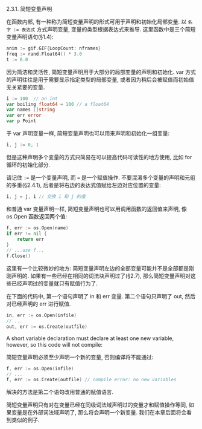 2.3.1. 简短变量声明

在函数内部, 有一种称为简短变量声明的形式可用于声明和初始化局部变量. 以 `名字 := 表达式` 方式声明变量, 变量的类型根据表达式来推导. 这里函数中是三个简短变量声明语句(§1.4):

```Go
anim := gif.GIF{LoopCount: nframes}
freq := rand.Float64() * 3.0
t := 0.0
```

因为简洁和灵活性, 简短变量声明用于大部分的局部变量的声明和初始化. var 方式的声明往往是用于需要显示指定类型的局部变量, 或者因为稍后会被赋值而初始值无关紧要的变量.


```Go
i := 100  // an int
var boiling float64 = 100 // a float64
var names []string
var err error
var p Point
```

于 var 声明变量一样, 简短变量声明也可以用来声明和初始化一组变量:

```Go
i, j := 0, 1
```

但是这种声明多个变量的方式只简易在可以提高代码可读性的地方使用, 比如 for 循环的初始化部分.

请记住 `:=` 是一个变量声明, 而 `=` 是一个赋值操作. 不要混淆多个变量的声明和元组的多重(§2.4.1), 后者是将右边的表达式值赋给左边对应位置的变量:

```Go
i, j = j, i // 交换 i 和 j 的值
```

和普通 var 变量声明一样, 简短变量声明也可以用调用函数的返回值来声明, 像 os.Open 函数返回两个值:

```Go
f, err := os.Open(name)
if err != nil {
	return err
}
// ...use f...
f.Close()
```

这里有一个比较微妙的地方: 简短变量声明左边的全部变量可能并不是全部都是刚刚声明的. 如果有一些已经在相同的词法块声明过了(§2.7), 那么简短变量声明对这些已经声明过的变量就只有赋值行为了.

在下面的代码中, 第一个语句声明了 in 和 err 变量. 第二个语句只声明了 out, 然后对已经声明的 err 进行赋值.

```Go
in, err := os.Open(infile)
// ...
out, err := os.Create(outfile)
```

A short variable declaration must declare at least one new variable, however, so this code will not compile:

简短变量声明必须至少声明一个新的变量, 否则编译将不能通过:

```Go
f, err := os.Open(infile)
// ...
f, err := os.Create(outfile) // compile error: no new variables
```

解决的方法是第二个语句改用普通的赋值语言.

简短变量声明只有对在变量已经在同级词法域声明过的变量才和赋值操作等同, 如果变量是在外部词法域声明了, 那么将会声明一个新变量. 我们在本章后面将会看到类似的例子.


